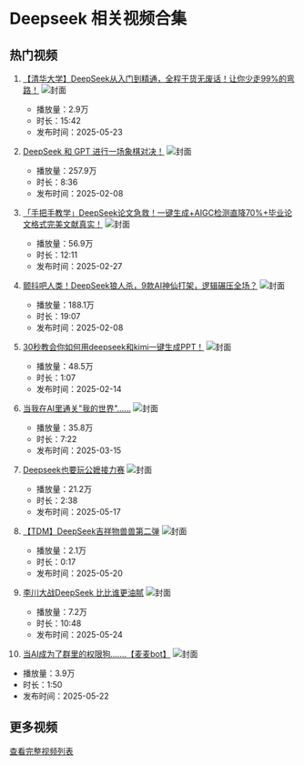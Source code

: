 # Deepseek 相关视频合集

## 热门视频

1. [【清华大学】DeepSeek从入门到精通，全程干货无废话！让你少走99%的弯路！](https://www.bilibili.com/video/av114557381053997)
   ![封面](https://i1.hdslb.com/bfs/archive/a6284695fbb1684a60b0384d836e5f02e2963d20.png)
   - 播放量：2.9万
   - 时长：15:42
   - 发布时间：2025-05-23

2. [DeepSeek 和 GPT 进行一场象棋对决！](https://www.bilibili.com/video/av113963769532483)
   ![封面](https://i2.hdslb.com/bfs/archive/fa46091198f1e3a0f14692f42776d4fc5c40266b.jpg)
   - 播放量：257.9万
   - 时长：8:36
   - 发布时间：2025-02-08

3. [「手把手教学」DeepSeek论文急救！一键生成+AIGC检测直降70%+毕业论文格式完美文献真实！](https://www.bilibili.com/video/av114075807782824)
   ![封面](https://i0.hdslb.com/bfs/archive/10581621162e47870f856698cbacb6595dfd528e.jpg)
   - 播放量：56.9万
   - 时长：12:11
   - 发布时间：2025-02-27

4. [颤抖吧人类！DeepSeek狼人杀，9款AI神仙打架，逻辑碾压全场？](https://www.bilibili.com/video/av113970044209798)
   ![封面](https://i0.hdslb.com/bfs/archive/3f054311dffaa3c93b71fc3bd9903d8caaaad390.jpg)
   - 播放量：188.1万
   - 时长：19:07
   - 发布时间：2025-02-08

5. [30秒教会你如何用deepseek和kimi一键生成PPT！](https://www.bilibili.com/video/av114000780070477)
   ![封面](https://i2.hdslb.com/bfs/archive/2f9135e89988c91ccf7e41de276c4510166e10ba.jpg)
   - 播放量：48.5万
   - 时长：1:07
   - 发布时间：2025-02-14

6. [当我在AI里通关"我的世界"……](https://www.bilibili.com/video/av114163552617963)
   ![封面](https://i0.hdslb.com/bfs/archive/e84e7410949c7f64131fa815415ffca1c4a3a501.jpg)
   - 播放量：35.8万
   - 时长：7:22
   - 发布时间：2025-03-15

7. [Deepseek也要玩公嬷接力赛](https://www.bilibili.com/video/av114522937368438)
   ![封面](https://i2.hdslb.com/bfs/archive/8286d3e77f23279208df0f8c14983d5b170a54b8.jpg)
   - 播放量：21.2万
   - 时长：2:38
   - 发布时间：2025-05-17

8. [【TDM】DeepSeek吉祥物兽兽第二弹](https://www.bilibili.com/video/av114538842229377)
   ![封面](https://i1.hdslb.com/bfs/archive/82876198830744955aa336f0c2a90117590c999d.jpg)
   - 播放量：2.1万
   - 时长：0:17
   - 发布时间：2025-05-20

9. [李川大战DeepSeek 比比谁更油腻](https://www.bilibili.com/video/av114563336900256)
   ![封面](https://i2.hdslb.com/bfs/archive/220c858cb6e4377cb2dc6d76f4faef535b1bf4d3.jpg)
   - 播放量：7.2万
   - 时长：10:48
   - 发布时间：2025-05-24

10. [当AI成为了群里的权限狗.......【麦麦bot】](https://www.bilibili.com/video/av114551844640218)
   ![封面](https://i2.hdslb.com/bfs/archive/d907eba4c4c0fc508a66bebcef5d442eee79f466.jpg)
   - 播放量：3.9万
   - 时长：1:50
   - 发布时间：2025-05-22

## 更多视频

[查看完整视频列表](https://www.bilibili.com/search?keyword=Deepseek)